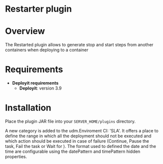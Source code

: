 # Restarter plugin #

# Overview #

The Restarted plugin allows to generate stop and start steps from another containers when deploying to a container

# Requirements #

* **Deployit requirements**
	* **Deployit**: version 3.9

# Installation #

Place the plugin JAR file into your `SERVER_HOME/plugins` directory. 

A new category is added to the udm.Enviroment CI: 'SLA'. It offers a place to define the range in which all the deployment should not be executed and which action should be executed in case of failure (Continue, Pause the task, Fail the task or Wait for ).
The format used to defined the date and the time are configurable using the datePattern and timePattern hidden properties.

